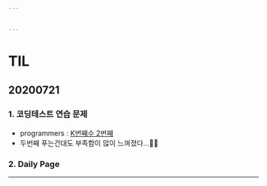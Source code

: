 ```yaml
---


---
```


<h1 id="til">TIL</h1>
<h2 id="section">20200721</h2>
<h3 id="코딩테스트-연습-문제">1. 코딩테스트 연습 문제</h3>
<ul>
<li>programmers : <a href="https://github.com/jina95/TIL/blob/master/Algorithm/LEVEL%201/K%EB%B2%88%EC%A7%B8%EC%88%98_ver2.html">K번째수 2번째</a></li>
<li>두번째 푸는건대도 부족함이 많이 느껴졌다…🤦‍♀️</li>
</ul>
<h3 id="daily-page">2. Daily Page</h3>
<hr>


